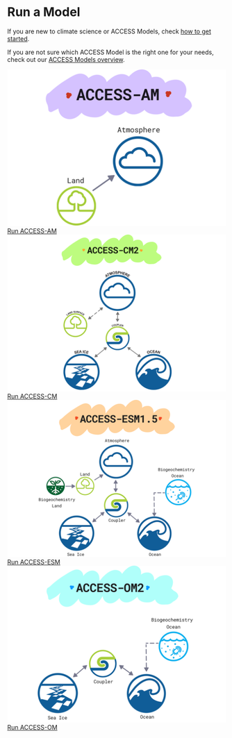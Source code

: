 # Run a Model
If you are new to climate science or ACCESS Models, check [how to get started](../../../get_started).

If you are not sure which ACCESS Model is the right one for your needs, check out our
[ACCESS Models overview](../).

<div class="card-container">
    <a href="run-access-am" class="vertical-card default-text-color">
        <div class="vertical-card-image-container">
            <img class="img-cover white-background" src="../../assets/model-config-logos/access-am-config.png" alt="ACCESS-AM">
        </div>
        <div class="vertical-card-text-container  highlight-bg bold">   
            Run ACCESS-AM
        </div>
    </a>
    <a href="run-access-cm" class="vertical-card default-text-color">
        <div class="vertical-card-image-container">
            <img class="img-cover white-background" src="../../assets/model-config-logos/access-cm2-config.png" alt="ACCESS-CM">
        </div>
        <div class="vertical-card-text-container  highlight-bg bold">   
            Run ACCESS-CM
        </div>
    </a>
    <a href="run-access-esm" class="vertical-card default-text-color">
        <div class="vertical-card-image-container">
            <img class="img-cover white-background" src="../../assets/model-config-logos/access-esm-config.png" alt="ACCESS-ESM">
        </div>
        <div class="vertical-card-text-container  highlight-bg bold">   
            Run ACCESS-ESM
        </div>
    </a>
    <a href="run-access-om" class="vertical-card default-text-color">
        <div class="vertical-card-image-container">
            <img class="img-cover white-background" src="../../assets/model-config-logos/access-om2-config.png" alt="ACCESS-OM">
        </div>
        <div class="vertical-card-text-container  highlight-bg bold">   
            Run ACCESS-OM
        </div>
    </a>
</div>